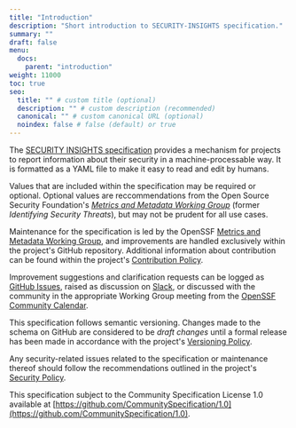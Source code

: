 ```yaml
---
title: "Introduction"
description: "Short introduction to SECURITY-INSIGHTS specification."
summary: ""
draft: false
menu:
  docs:
    parent: "introduction"
weight: 11000
toc: true
seo:
  title: "" # custom title (optional)
  description: "" # custom description (recommended)
  canonical: "" # custom canonical URL (optional)
  noindex: false # false (default) or true
---
```


The [SECURITY INSIGHTS specification](https://github.com/ossf/security-insights-spec) provides a mechanism for projects to report information about their security in a machine-processable way. It is formatted as a YAML file to make it easy to read and edit by humans.

Values that are included within the specification may be required or optional. Optional values are reccommendations from the Open Source Security Foundation's _[Metrics and Metadata Working Group](https://github.com/ossf/wg-metrics-and-metadata)_ (former _Identifying Security Threats_), but may not be prudent for all use cases.

Maintenance for the specification is led by the OpenSSF [Metrics and Metadata Working Group](https://github.com/ossf/wg-metrics-and-metadata), and improvements are handled exclusively within the project's GitHub repository. Additional information about contribution can be found within the project's [Contribution Policy](/docs/community/contribution-policy/).

Improvement suggestions and clarification requests can be logged as [GitHub Issues](https://github.com/ossf/security-insights-spec/issues/new), raised as discussion on [Slack](https://openssf.slack.com/messages/security_insights/), or discussed with the community in the appropriate Working Group meeting from the [OpenSSF Community Calendar](https://calendar.google.com/calendar?cid=czYzdm9lZmhwNWk5cGZsdGI1cTY3bmdwZXNAZ3JvdXAuY2FsZW5kYXIuZ29vZ2xlLmNvbQ).

This specification follows semantic versioning. Changes made to the schema on GitHub are considered to be _draft changes_ until a formal release has been made in accordance with the project's [Versioning Policy](docs/community/versioning-policy/).

Any security-related issues related to the specification or maintenance thereof should follow the recommendations outlined in the project's [Security Policy](docs/community/security-policy/).

This specification subject to the Community Specification License 1.0 available at [https://github.com/CommunitySpecification/1.0](https://github.com/CommunitySpecification/1.0).